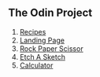 ## The Odin Project

1. <a href="./recipes">Recipes<a>
2. <a href="./landingPage">Landing Page<a>
3. <a href="./rockPaperScissor">Rock Paper Scissor<a>
4. <a href="./etchASketch">Etch A Sketch<a>
5. <a href="./calculator">Calculator<a>

